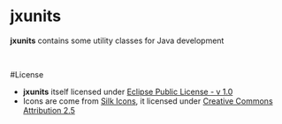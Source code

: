 # jxunits
**jxunits** contains some utility classes for Java development

&nbsp;

#License
*   **jxunits** itself licensed under [Eclipse Public License - v 1.0](http://www.eclipse.org/legal/epl-v10.html)
*   Icons are come from [Silk Icons](http://www.famfamfam.com/lab/icons/silk/), it licensed under [Creative Commons Attribution 2.5](http://creativecommons.org/licenses/by/2.5/)

